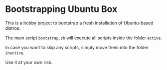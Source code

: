 # Bootstrapping Ubuntu Box

This is a hobby project to bootstrap a fresh installation of Ubuntu-based distros.

The main script `bootstrap.sh` will execute all scripts inside the folder `active`.

In case you want to skip any scripts, simply move them into the folder `inactive`.

Use it at your own risk.
